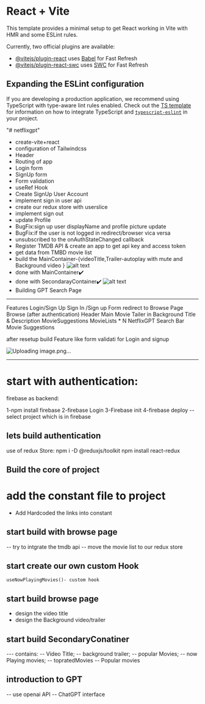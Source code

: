 

# React + Vite

This template provides a minimal setup to get React working in Vite with HMR and some ESLint rules.

Currently, two official plugins are available:

- [@vitejs/plugin-react](https://github.com/vitejs/vite-plugin-react/blob/main/packages/plugin-react) uses [Babel](https://babeljs.io/) for Fast Refresh
- [@vitejs/plugin-react-swc](https://github.com/vitejs/vite-plugin-react/blob/main/packages/plugin-react-swc) uses [SWC](https://swc.rs/) for Fast Refresh

## Expanding the ESLint configuration

If you are developing a production application, we recommend using TypeScript with type-aware lint rules enabled. Check out the [TS template](https://github.com/vitejs/vite/tree/main/packages/create-vite/template-react-ts) for information on how to integrate TypeScript and [`typescript-eslint`](https://typescript-eslint.io) in your project.

"# netflixgpt" 

  - create-vite+react
  - configuration of Tailwindcss
  - Header
  - Routing of app
  - Login form
  - SignUp form
  - Form validation
  - useRef Hook
  - Create SignUp User Account
  - implement sign in user api
  - create our redux store with userslice
  - implement sign out
  - update Profile
  - BugFix:sign up user displayName and profile picture update
  - BugFix:if the user is not logged in redirect/browser vica versa
  - unsubscribed to the onAuthStateChanged callback
  - Register TMDB API & create an app to get api key and access token
  - get data from TMBD movie list
  - build the MainContainer-{videoTitle,Trailer-autoplay with mute and Background video }
  ![alt text](image.png)
  - done with MainContainer✔️
  - done with SecondarayContainer✔️
    ![alt text](image.png)
  - Building GPT Search Page  


  -------------------------------------------------------

Features
    Login/Sign Up
    Sign In /Sign up Form
      redirect to Browse Page
      Browse (after authentication)
    Header
    Main Movie
        Tailer in Background
        Title & Description
        MovieSuggestions
        MovieLists * N
       NetflixGPT
    Search Bar
    Movie Suggestions


after resetup build Feature like form validati for Login and signup

![Uploading image.png…]()

------------------------------------------------------------
# start with authentication:

   firebase as backend:
     
   1-npm install firebase
   2-firebase Login
   3-Firebase init
   4-firebase deploy
     --select project which is in firebase

## lets build authentication    

   use of redux Store: 
     npm i -D @reduxjs/toolkit
     npm install react-redux
    
## Build the core of project

# add the constant file to project
  - Add Hardcoded the links into constant

## start build with browse page
  -- try to intgrate the tmdb api
  -- move the movie list to our redux store

## start create our own custom Hook
    useNowPlayingMovies()- custom hook

## start build browse page
   - design the video title
   - design the Background video/trailer

## start build SecondaryConatiner   
   --- contains:
      -- Video Title;
      -- background trailer;
      -- popular Movies;
      -- now Playing movies;
      -- topratedMovies 
      -- Popular movies


## introduction to GPT
 -- use openai API
 -- ChatGPT interface
